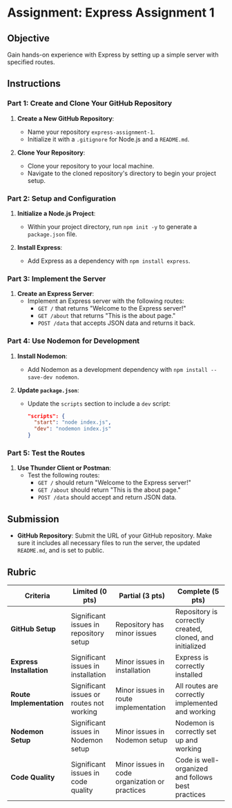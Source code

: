 # Assignment: Express Assignment 1

## Objective

Gain hands-on experience with Express by setting up a simple server with specified routes.

## Instructions

### Part 1: Create and Clone Your GitHub Repository

1. **Create a New GitHub Repository**:

   - Name your repository `express-assignment-1`.
   - Initialize it with a `.gitignore` for Node.js and a `README.md`.

2. **Clone Your Repository**:
   - Clone your repository to your local machine.
   - Navigate to the cloned repository's directory to begin your project setup.

### Part 2: Setup and Configuration

1. **Initialize a Node.js Project**:

   - Within your project directory, run `npm init -y` to generate a `package.json` file.

2. **Install Express**:
   - Add Express as a dependency with `npm install express`.

### Part 3: Implement the Server

1. **Create an Express Server**:
   - Implement an Express server with the following routes:
     - `GET /` that returns "Welcome to the Express server!"
     - `GET /about` that returns "This is the about page."
     - `POST /data` that accepts JSON data and returns it back.

### Part 4: Use Nodemon for Development

1. **Install Nodemon**:

   - Add Nodemon as a development dependency with `npm install --save-dev nodemon`.

2. **Update `package.json`**:

   - Update the `scripts` section to include a `dev` script:

     ```json
     "scripts": {
       "start": "node index.js",
       "dev": "nodemon index.js"
     }
     ```

### Part 5: Test the Routes

1. **Use Thunder Client or Postman**:
   - Test the following routes:
     - `GET /` should return "Welcome to the Express server!"
     - `GET /about` should return "This is the about page."
     - `POST /data` should accept and return JSON data.

## Submission

- **GitHub Repository**: Submit the URL of your GitHub repository. Make sure it includes all necessary files to run the server, the updated `README.md`, and is set to public.

## Rubric

| Criteria                 | Limited (0 pts)                          | Partial (3 pts)                                | Complete (5 pts)                                         |
| ------------------------ | ---------------------------------------- | ---------------------------------------------- | -------------------------------------------------------- |
| **GitHub Setup**         | Significant issues in repository setup   | Repository has minor issues                    | Repository is correctly created, cloned, and initialized |
| **Express Installation** | Significant issues in installation       | Minor issues in installation                   | Express is correctly installed                           |
| **Route Implementation** | Significant issues or routes not working | Minor issues in route implementation           | All routes are correctly implemented and working         |
| **Nodemon Setup**        | Significant issues in Nodemon setup      | Minor issues in Nodemon setup                  | Nodemon is correctly set up and working                  |
| **Code Quality**         | Significant issues in code quality       | Minor issues in code organization or practices | Code is well-organized and follows best practices        |
